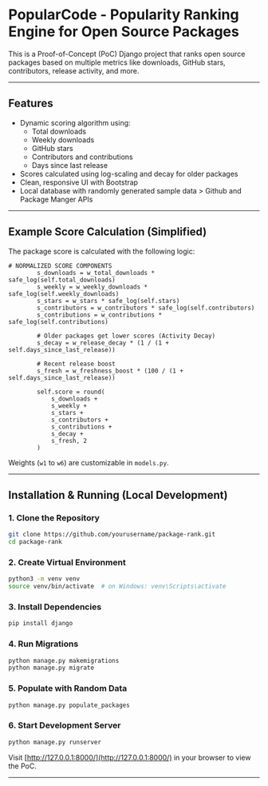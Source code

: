 # PopularCode - Popularity Ranking Engine for Open Source Packages

This is a Proof-of-Concept (PoC) Django project that ranks open source packages based on multiple metrics like downloads, GitHub stars, contributors, release activity, and more.  

---

##  Features

- Dynamic scoring algorithm using:
  - Total downloads
  - Weekly downloads
  - GitHub stars
  - Contributors and contributions
  - Days since last release
- Scores calculated using log-scaling and decay for older packages
- Clean, responsive UI with Bootstrap
- Local database with randomly generated sample data > Github and Package Manger APIs


---

## Example Score Calculation (Simplified)

The package score is calculated with the following logic:

```
# NORMALIZED SCORE COMPONENTS
        s_downloads = w_total_downloads * safe_log(self.total_downloads)
        s_weekly = w_weekly_downloads * safe_log(self.weekly_downloads)
        s_stars = w_stars * safe_log(self.stars)
        s_contributors = w_contributors * safe_log(self.contributors)
        s_contributions = w_contributions * safe_log(self.contributions)

        # Older packages get lower scores (Activity Decay)
        s_decay = w_release_decay * (1 / (1 + self.days_since_last_release))

        # Recent release boost
        s_fresh = w_freshness_boost * (100 / (1 + self.days_since_last_release))

        self.score = round(
            s_downloads +
            s_weekly +
            s_stars +
            s_contributors +
            s_contributions +
            s_decay +
            s_fresh, 2
        )
```

Weights (`w1` to `w6`) are customizable in `models.py`.

---


## Installation & Running (Local Development)

### 1. Clone the Repository

```bash
git clone https://github.com/yourusername/package-rank.git
cd package-rank
```

### 2. Create Virtual Environment

```bash
python3 -m venv venv
source venv/bin/activate  # on Windows: venv\Scripts\activate
```

### 3. Install Dependencies

```bash
pip install django
```

### 4. Run Migrations

```bash
python manage.py makemigrations
python manage.py migrate
```

### 5. Populate with Random Data

```bash
python manage.py populate_packages
```

### 6. Start Development Server

```bash
python manage.py runserver
```

Visit [http://127.0.0.1:8000/](http://127.0.0.1:8000/) in your browser to view the PoC.

---



